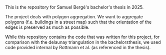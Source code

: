 This is the repository for Samuel Bergé's bachelor's thesis in 2025.

The project deals with polygon aggregation. We want to aggregate polygons (f.e. buildings in a street map) such that
the orientation of the edges is preserved as much as possible. 




While this repository contains the code that was written for this project, for comparison with the delaunay triangulation
in the bachelorsthesis, we used code provided internal by Rottmann et al. (as referenced in the thesis).




